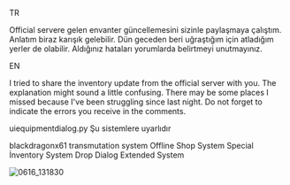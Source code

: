 TR

Official servere gelen envanter güncellemesini sizinle paylaşmaya çalıştım. Anlatım biraz karışık gelebilir. Dün geceden beri uğraştığım için atladığım yerler de olabilir.
Aldığınız hataları yorumlarda belirtmeyi unutmayınız.

EN

I tried to share the inventory update from the official server with you. The explanation might sound a little confusing. There may be some places I missed because I've been struggling since last night.
Do not forget to indicate the errors you receive in the comments.

uiequipmentdialog.py Şu sistemlere uyarlıdır

blackdragonx61 transmutation system
Offline Shop System
Special İnventory System
Drop Dialog Extended System

![0616_131830](https://user-images.githubusercontent.com/79380739/174050463-87a8cb5f-e0ed-4261-ab1f-a0baee0c025f.jpg)
